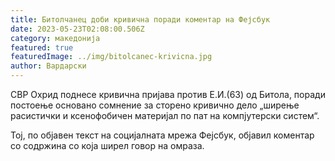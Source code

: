 ```yaml
---
title: Битолчанец доби кривична поради коментар на Фејсбук
date: 2023-05-23T02:08:00.506Z
category: македонија
featured: true
featuredImage: ../img/bitolcanec-krivicna.jpg
author: Вардарски
---
```

<!--StartFragment-->

СВР Охрид поднесе кривична пријава против Е.И.(63) од Битола, поради постоење основано сомнение за сторено кривично дело „ширење расистички и ксенофобичен материјал по пат на компјутерски систем“.

Тој, по објавен текст на социјалната мрежа Фејсбук, објавил коментар со содржина со која ширел говор на омраза.

<!--EndFragment-->